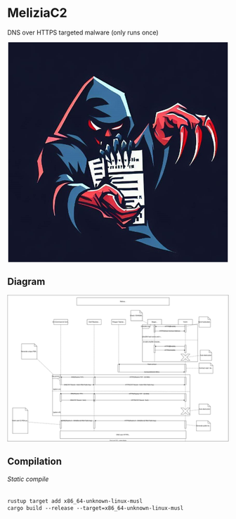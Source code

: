 # MeliziaC2
DNS over HTTPS targeted malware (only runs once)

<p align="center">
  <img src="./logo.jpg" width="500">
</p>

## Diagram

![diagram](./melizia_diagram.svg)


## Compilation
###### Static compile
```
rustup target add x86_64-unknown-linux-musl
cargo build --release --target=x86_64-unknown-linux-musl
```
